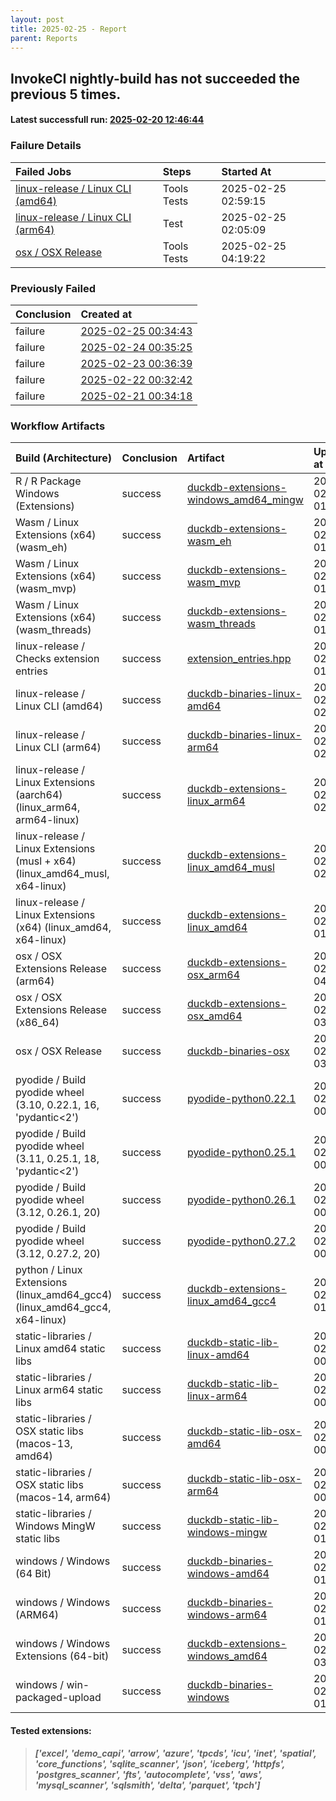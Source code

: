 ```yaml
---
layout: post
title: 2025-02-25 - Report
parent: Reports
---
```


## InvokeCI nightly-build has not succeeded the previous **5** times.
#### Latest successfull run: [ 2025-02-20 12:46:44 ](https://github.com/duckdb/duckdb/actions/runs/13435610116)

### Failure Details

| Failed Jobs                                                                                                    | Steps       | Started At          |
|:---------------------------------------------------------------------------------------------------------------|:------------|:--------------------|
| [linux-release / Linux CLI (amd64)](https://github.com/duckdb/duckdb/actions/runs/13510893793/job/37752523172) | Tools Tests | 2025-02-25 02:59:15 |
| [linux-release / Linux CLI (arm64)](https://github.com/duckdb/duckdb/actions/runs/13510893793/job/37752523563) | Test        | 2025-02-25 02:05:09 |
| [osx / OSX Release](https://github.com/duckdb/duckdb/actions/runs/13510893793/job/37756630739)                 | Tools Tests | 2025-02-25 04:19:22 |

### Previously Failed

| Conclusion   | Created at                                                                       |
|:-------------|:---------------------------------------------------------------------------------|
| failure      | [2025-02-25 00:34:43](https://github.com/duckdb/duckdb/actions/runs/13510893793) |
| failure      | [2025-02-24 00:35:25](https://github.com/duckdb/duckdb/actions/runs/13488488967) |
| failure      | [2025-02-23 00:36:39](https://github.com/duckdb/duckdb/actions/runs/13477998085) |
| failure      | [2025-02-22 00:32:42](https://github.com/duckdb/duckdb/actions/runs/13467638491) |
| failure      | [2025-02-21 00:34:18](https://github.com/duckdb/duckdb/actions/runs/13447436002) |

### Workflow Artifacts

| Build (Architecture)                                                        | Conclusion   | Artifact                                                                                                                | Uploaded at         |
|:----------------------------------------------------------------------------|:-------------|:------------------------------------------------------------------------------------------------------------------------|:--------------------|
| R / R Package Windows (Extensions)                                          | success      | [duckdb-extensions-windows_amd64_mingw](https://github.com/duckdb/duckdb/actions/runs/13510893793/artifacts/2645519830) | 2025-02-25 01:47:02 |
| Wasm / Linux Extensions (x64) (wasm_eh)                                     | success      | [duckdb-extensions-wasm_eh](https://github.com/duckdb/duckdb/actions/runs/13510893793/artifacts/2645373800)             | 2025-02-25 01:07:54 |
| Wasm / Linux Extensions (x64) (wasm_mvp)                                    | success      | [duckdb-extensions-wasm_mvp](https://github.com/duckdb/duckdb/actions/runs/13510893793/artifacts/2645371498)            | 2025-02-25 01:07:17 |
| Wasm / Linux Extensions (x64) (wasm_threads)                                | success      | [duckdb-extensions-wasm_threads](https://github.com/duckdb/duckdb/actions/runs/13510893793/artifacts/2645367237)        | 2025-02-25 01:06:06 |
| linux-release / Checks extension entries                                    | success      | [extension_entries.hpp](https://github.com/duckdb/duckdb/actions/runs/13510893793/artifacts/2645536568)                 | 2025-02-25 01:52:01 |
| linux-release / Linux CLI (amd64)                                           | success      | [duckdb-binaries-linux-amd64](https://github.com/duckdb/duckdb/actions/runs/13510893793/artifacts/2645577800)           | 2025-02-25 02:03:15 |
| linux-release / Linux CLI (arm64)                                           | success      | [duckdb-binaries-linux-arm64](https://github.com/duckdb/duckdb/actions/runs/13510893793/artifacts/2645586116)           | 2025-02-25 02:05:09 |
| linux-release / Linux Extensions (aarch64) (linux_arm64, arm64-linux)       | success      | [duckdb-extensions-linux_arm64](https://github.com/duckdb/duckdb/actions/runs/13510893793/artifacts/2645780203)         | 2025-02-25 02:54:52 |
| linux-release / Linux Extensions (musl + x64) (linux_amd64_musl, x64-linux) | success      | [duckdb-extensions-linux_amd64_musl](https://github.com/duckdb/duckdb/actions/runs/13510893793/artifacts/2645714331)    | 2025-02-25 02:36:48 |
| linux-release / Linux Extensions (x64) (linux_amd64, x64-linux)             | success      | [duckdb-extensions-linux_amd64](https://github.com/duckdb/duckdb/actions/runs/13510893793/artifacts/2645429261)         | 2025-02-25 01:23:00 |
| osx / OSX Extensions Release (arm64)                                        | success      | [duckdb-extensions-osx_arm64](https://github.com/duckdb/duckdb/actions/runs/13510893793/artifacts/2646055965)           | 2025-02-25 04:19:49 |
| osx / OSX Extensions Release (x86_64)                                       | success      | [duckdb-extensions-osx_amd64](https://github.com/duckdb/duckdb/actions/runs/13510893793/artifacts/2645986446)           | 2025-02-25 03:58:36 |
| osx / OSX Release                                                           | success      | [duckdb-binaries-osx](https://github.com/duckdb/duckdb/actions/runs/13510893793/artifacts/2645942737)                   | 2025-02-25 03:43:29 |
| pyodide / Build pyodide wheel (3.10, 0.22.1, 16, 'pydantic<2')              | success      | [pyodide-python0.22.1](https://github.com/duckdb/duckdb/actions/runs/13510893793/artifacts/2645310282)                  | 2025-02-25 00:51:26 |
| pyodide / Build pyodide wheel (3.11, 0.25.1, 18, 'pydantic<2')              | success      | [pyodide-python0.25.1](https://github.com/duckdb/duckdb/actions/runs/13510893793/artifacts/2645306214)                  | 2025-02-25 00:50:29 |
| pyodide / Build pyodide wheel (3.12, 0.26.1, 20)                            | success      | [pyodide-python0.26.1](https://github.com/duckdb/duckdb/actions/runs/13510893793/artifacts/2645304927)                  | 2025-02-25 00:50:11 |
| pyodide / Build pyodide wheel (3.12, 0.27.2, 20)                            | success      | [pyodide-python0.27.2](https://github.com/duckdb/duckdb/actions/runs/13510893793/artifacts/2645305414)                  | 2025-02-25 00:50:18 |
| python / Linux Extensions (linux_amd64_gcc4) (linux_amd64_gcc4, x64-linux)  | success      | [duckdb-extensions-linux_amd64_gcc4](https://github.com/duckdb/duckdb/actions/runs/13510893793/artifacts/2645562994)    | 2025-02-25 01:59:31 |
| static-libraries / Linux amd64 static libs                                  | success      | [duckdb-static-lib-linux-amd64](https://github.com/duckdb/duckdb/actions/runs/13510893793/artifacts/2645335617)         | 2025-02-25 00:57:45 |
| static-libraries / Linux arm64 static libs                                  | success      | [duckdb-static-lib-linux-arm64](https://github.com/duckdb/duckdb/actions/runs/13510893793/artifacts/2645338605)         | 2025-02-25 00:58:33 |
| static-libraries / OSX static libs (macos-13, amd64)                        | success      | [duckdb-static-lib-osx-amd64](https://github.com/duckdb/duckdb/actions/runs/13510893793/artifacts/2645332362)           | 2025-02-25 00:56:52 |
| static-libraries / OSX static libs (macos-14, arm64)                        | success      | [duckdb-static-lib-osx-arm64](https://github.com/duckdb/duckdb/actions/runs/13510893793/artifacts/2645319104)           | 2025-02-25 00:53:38 |
| static-libraries / Windows MingW static libs                                | success      | [duckdb-static-lib-windows-mingw](https://github.com/duckdb/duckdb/actions/runs/13510893793/artifacts/2645468908)       | 2025-02-25 01:34:15 |
| windows / Windows (64 Bit)                                                  | success      | [duckdb-binaries-windows-amd64](https://github.com/duckdb/duckdb/actions/runs/13510893793/artifacts/2645423673)         | 2025-02-25 01:21:15 |
| windows / Windows (ARM64)                                                   | success      | [duckdb-binaries-windows-arm64](https://github.com/duckdb/duckdb/actions/runs/13510893793/artifacts/2645536551)         | 2025-02-25 01:52:01 |
| windows / Windows Extensions (64-bit)                                       | success      | [duckdb-extensions-windows_amd64](https://github.com/duckdb/duckdb/actions/runs/13510893793/artifacts/2645917662)       | 2025-02-25 03:35:36 |
| windows / win-packaged-upload                                               | success      | [duckdb-binaries-windows](https://github.com/duckdb/duckdb/actions/runs/13510893793/artifacts/2645538266)               | 2025-02-25 01:52:33 |

#### Tested extensions:
> ##### ['excel', 'demo_capi', 'arrow', 'azure', 'tpcds', 'icu', 'inet', 'spatial', 'core_functions', 'sqlite_scanner', 'json', 'iceberg', 'httpfs', 'postgres_scanner', 'fts', 'autocomplete', 'vss', 'aws', 'mysql_scanner', 'sqlsmith', 'delta', 'parquet', 'tpch']
